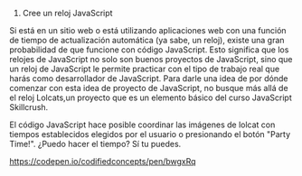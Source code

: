 1. Cree un reloj JavaScript

Si está en un sitio web o está utilizando aplicaciones web con una función de tiempo de actualización automática (ya sabe, un reloj), existe una gran probabilidad de que funcione con código JavaScript. Esto significa que los relojes de JavaScript no solo son buenos proyectos de JavaScript, sino que un reloj de JavaScript le permite practicar con el tipo de trabajo real que harás como desarrollador de JavaScript.
Para darle una idea de por dónde comenzar con esta idea de proyecto de JavaScript, no busque más allá de el reloj Lolcats,un proyecto que es un elemento básico del curso JavaScript Skillcrush.

El código JavaScript hace posible coordinar las imágenes de lolcat con tiempos establecidos elegidos por el usuario o presionando el botón "Party Time!". ¿Puedo hacer el tiempo? Sí tu puedes.

https://codepen.io/codifiedconcepts/pen/bwgxRq